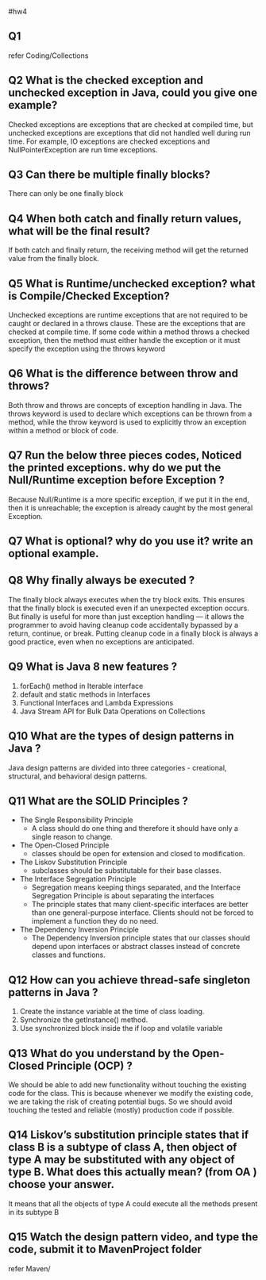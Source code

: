 #hw4

## Q1
refer Coding/Collections

## Q2 What is the checked exception and unchecked exception in Java, could you give one example?
Checked exceptions are exceptions that are checked at compiled time,
but unchecked exceptions are exceptions that did not handled well during run time.
For example, IO exceptions are checked exceptions and NullPointerException are run time exceptions.

## Q3 Can there be multiple finally blocks?
There can only be one finally block

## Q4 When both catch and finally return values, what will be the final result?
If both catch and finally return, the receiving method will get the returned value from the finally block.

## Q5 What is Runtime/unchecked exception? what is Compile/Checked Exception?
Unchecked exceptions are runtime exceptions that are not required to be caught or declared in a throws clause. 
These are the exceptions that are checked at compile time. If some code within a method throws a checked exception, 
then the method must either handle the exception or it must specify the exception using the throws keyword

## Q6 What is the difference between throw and throws?
Both throw and throws are concepts of exception handling in Java. The throws keyword is used to declare which exceptions
can be thrown from a method, while the throw keyword is used to explicitly throw an exception within a method or block of code.

## Q7 Run the below three pieces codes, Noticed the printed exceptions. why do we put the Null/Runtime exception before Exception ?
Because Null/Runtime is a more specific exception, if we put it in the end, then it is unreachable; the exception is already
caught by the most general Exception.

## Q7 What is optional? why do you use it? write an optional example.

## Q8 Why finally always be executed ?
The finally block always executes when the try block exits. This ensures that the finally block is executed even if an unexpected exception occurs. But finally is useful for more than just exception handling — it allows the programmer to avoid having cleanup code accidentally bypassed by a return, continue, or break. Putting cleanup code in a finally block is always a good practice, even when no exceptions are anticipated.

## Q9 What is Java 8 new features ?
1. forEach() method in Iterable interface
2. default and static methods in Interfaces
3. Functional Interfaces and Lambda Expressions
4. Java Stream API for Bulk Data Operations on Collections

## Q10 What are the types of design patterns in Java ?
Java design patterns are divided into three categories - creational, structural, and behavioral design patterns.

## Q11 What are the SOLID Principles ?
- The Single Responsibility Principle
  - A class should do one thing and therefore it should have only a single reason to change.
- The Open-Closed Principle
  - classes should be open for extension and closed to modification.
- The Liskov Substitution Principle
  - subclasses should be substitutable for their base classes.
- The Interface Segregation Principle
  - Segregation means keeping things separated, and the Interface Segregation Principle is about separating the interfaces
  - The principle states that many client-specific interfaces are better than one general-purpose interface. Clients should not be forced to implement a function they do no need.
- The Dependency Inversion Principle
  - The Dependency Inversion principle states that our classes should depend upon interfaces or abstract classes instead of concrete classes and functions.

## Q12 How can you achieve thread-safe singleton patterns in Java ?
1. Create the instance variable at the time of class loading. 
2. Synchronize the getInstance() method.
3. Use synchronized block inside the if loop and volatile variable

## Q13 What do you understand by the Open-Closed Principle (OCP) ?
We should be able to add new functionality without touching the existing code for the class. This is because whenever we modify the existing code, we are taking the risk of creating potential bugs. So we should avoid touching the tested and reliable (mostly) production code if possible.

## Q14 Liskov’s substitution principle states that if class B is a subtype of class A, then object of type A may be substituted with any object of type B. What does this actually mean? (from OA ) choose your answer.
It means that all the objects of type A could execute all the methods present in its subtype B

## Q15 Watch the design pattern video, and type the code, submit it to MavenProject folder
refer Maven/










